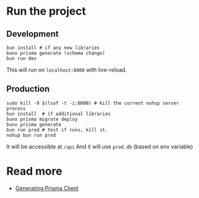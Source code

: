 # Run the project

## Development
```
bun install # if any new libraries
bunx prisma generate (schema change)
bun run dev
```

This will run on `localhost:8000` with live-reload.

## Production
```
sudo kill -9 $(lsof -t -i:8000) # kill the current nohup server process
bun install  # if additional libraries
bunx prisma migrate deploy
bunx prisma generate
bun run prod # test if runs, kill it.
nohup bun run prod
```

It will be accessible at `/api`
And it will use `prod.db` (based on env variable)

# Read more
- [Generating Prisma Client](https://www.prisma.io/docs/concepts/components/prisma-client/working-with-prismaclient/generating-prisma-client)
